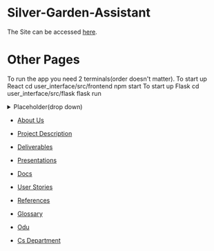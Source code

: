 # Silver-Garden-Assistant

 The Site can be accessed [here](https://ethanbenton.github.io/Silver-Garden-Assistant/).

# Other Pages

 To run the app you need 2 terminals(order doesn't matter).
  To start up React
   cd user_interface/src/frontend
   npm start
  To start up Flask
   cd user_interface/src/flask
   flask run

<details>
  <summary>Placeholder(drop down)</summary>

    idk how links work here

</details>

- [About Us](./website/about_us.md)

- [Project Description](./website/Project_Description.md)

- [Deliverables](./website/Deliverables.md)

- [Presentations](./website/presentations.md)
  
- [Docs](./website/docs.md)

- [User Stories](./website/User_Stories.md)

- [References](./website/References.md)

- [Glossary](./website/Glossary.md)

- [Odu](https://www.odu.edu/)
  
- [Cs Department](https://www.odu.edu/computer-science)
  
